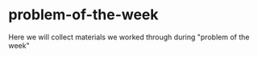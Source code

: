 # problem-of-the-week

Here we will collect materials we worked through during "problem of the week"


